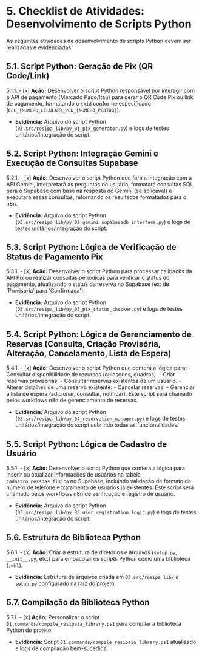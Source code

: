 # 5. Checklist de Atividades: Desenvolvimento de Scripts Python

As seguintes atividades de desenvolvimento de scripts Python devem ser realizadas e evidenciadas:

## 5.1. Script Python: Geração de Pix (QR Code/Link)
5.1.1. - [x] **Ação:** Desenvolver o script Python responsável por interagir com a API de pagamento (Mercado Pago/Itaú) para gerar o QR Code Pix ou link de pagamento, formatando o `txid` conforme especificado (`CEL_{NUMERO_CELULAR}_PED_{NUMERO_PEDIDO}`).
  - **Evidência:** Arquivo do script Python (`03.src/resipa_lib/py_01_pix_generator.py`) e logs de testes unitários/integração do script.

## 5.2. Script Python: Integração Gemini e Execução de Consultas Supabase
5.2.1. - [x] **Ação:** Desenvolver o script Python que fará a integração com a API Gemini, interpretará as perguntas do usuário, formatará consultas SQL para o Supabase com base na resposta do Gemini (se aplicável) e executará essas consultas, retornando os resultados formatados para o n8n.
  - **Evidência:** Arquivo do script Python (`03.src/resipa_lib/py_02_gemini_supabasedb_interface.py`) e logs de testes unitários/integração do script.

## 5.3. Script Python: Lógica de Verificação de Status de Pagamento Pix
5.3.1. - [x] **Ação:** Desenvolver o script Python para processar callbacks da API Pix ou realizar consultas periódicas para verificar o status do pagamento, atualizando o status da reserva no Supabase (ex: de 'Provisória' para 'Confirmada').
  - **Evidência:** Arquivo do script Python (`03.src/resipa_lib/py_03_pix_status_checker.py`) e logs de testes unitários/integração do script.

## 5.4. Script Python: Lógica de Gerenciamento de Reservas (Consulta, Criação Provisória, Alteração, Cancelamento, Lista de Espera)
5.4.1. - [x] **Ação:** Desenvolver o script Python que conterá a lógica para:
    - Consultar disponibilidade de recursos (quiosques, quadras).
    - Criar reservas provisórias.
    - Consultar reservas existentes de um usuário.
    - Alterar detalhes de uma reserva existente.
    - Cancelar reservas.
    - Gerenciar a lista de espera (adicionar, consultar, notificar).
  Este script será chamado pelos workflows n8n de gerenciamento de reservas.
  - **Evidência:** Arquivo do script Python (`03.src/resipa_lib/py_04_reservation_manager.py`) e logs de testes unitários/integração do script cobrindo todas as funcionalidades.

## 5.5. Script Python: Lógica de Cadastro de Usuário
5.5.1. - [x] **Ação:** Desenvolver o script Python que conterá a lógica para inserir ou atualizar informações de usuários na tabela `cadastro_pessoas_fisica` no Supabase, incluindo validação de formato de número de telefone e tratamento de usuários já existentes. Este script será chamado pelos workflows n8n de verificação e registro de usuário.
  - **Evidência:** Arquivo do script Python (`03.src/resipa_lib/py_05_user_registration_logic.py`) e logs de testes unitários/integração do script.

## 5.6. Estrutura de Biblioteca Python
5.6.1. - [x] **Ação:** Criar a estrutura de diretórios e arquivos (`setup.py`, `__init__.py`, etc.) para empacotar os scripts Python como uma biblioteca (`.whl`).
  - **Evidência:** Estrutura de arquivos criada em `03.src/resipa_lib/` e `setup.py` configurado na raiz do projeto.

## 5.7. Compilação da Biblioteca Python
5.7.1. - [x] **Ação:** Personalizar o script `01.commands/compile_resipaia_library.ps1` para compilar a biblioteca Python do projeto.
  - **Evidência:** Script `01.commands/compile_resipaia_library.ps1` atualizado e logs de compilação bem-sucedida.
